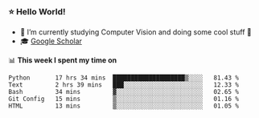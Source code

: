 ### ⭐️ Hello World!

<!--
**hologerry/hologerry** is a ✨ _special_ ✨ repository because its `README.md` (this file) appears on your GitHub profile.

Here are some ideas to get you started:

- 🔭 I’m currently working and studying on Computer Vision
- 🌱 I’m currently learning at Peking University
- 💬 Ask me about 
- 📫 How to reach me: E-mail
- 😄 Pronouns: he/his
- ⚡ Fun fact: Music is the Power
-->


- 🔭 I’m currently studying Computer Vision and doing some cool stuff 🤖
- 🎓 [Google Scholar](https://scholar.google.com/citations?user=3ykqW9wAAAAJ&hl=en)


📊 **This week I spent my time on**

<!--START_SECTION:waka-->
```text
Python       17 hrs 34 mins  ████████████████████▒░░░░   81.43 % 
Text         2 hrs 39 mins   ███░░░░░░░░░░░░░░░░░░░░░░   12.33 % 
Bash         34 mins         ▓░░░░░░░░░░░░░░░░░░░░░░░░   02.65 % 
Git Config   15 mins         ▒░░░░░░░░░░░░░░░░░░░░░░░░   01.16 % 
HTML         13 mins         ▒░░░░░░░░░░░░░░░░░░░░░░░░   01.05 % 
```
<!--END_SECTION:waka-->
